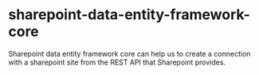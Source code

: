 # sharepoint-data-entity-framework-core
Sharepoint data entity framework core can help us to create a connection with a sharepoint site from the REST API that Sharepoint provides.
